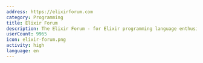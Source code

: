 ```yaml
---
address: https://elixirforum.com
category: Programming
title: Elixir Forum
description: The Elixir Forum - for Elixir programming language enthusiasts!
userCount: 9965
icon: elixir-forum.png
activity: high
language: en
---
```

